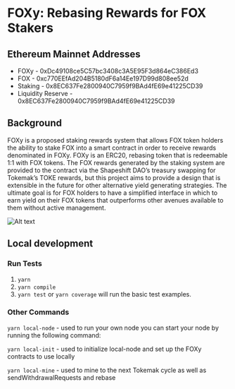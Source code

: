 # FOXy: Rebasing Rewards for FOX Stakers

## Ethereum Mainnet Addresses

* FOXy - 0xDc49108ce5C57bc3408c3A5E95F3d864eC386Ed3
* FOX - 0xc770EEfAd204B5180dF6a14Ee197D99d808ee52d
* Staking - 0x8EC637Fe2800940C7959f9BAd4fE69e41225CD39
* Liquidity Reserve - 0x8EC637Fe2800940C7959f9BAd4fE69e41225CD39

## Background

FOXy is a proposed staking rewards system that allows FOX token holders the ability to stake FOX into a smart contract in order to receive rewards denominated in FOXy. FOXy is an ERC20, rebasing token that is redeemable 1:1 with FOX tokens. The FOX rewards generated by the staking system are provided to the contract via the Shapeshift DAO’s treasury swapping for Tokemak’s TOKE rewards, but this project aims to provide a design that is extensible in the future for other alternative yield generating strategies. The ultimate goal is for FOX holders to have a simplified interface in which to earn yield on their FOX tokens that outperforms other avenues available to them without active management.

![Alt text](./docs/images/sFOX.png?raw=true "FOXy Diagram")

## Local development

### Run Tests

1. `yarn`
2. `yarn compile`
3. `yarn test` or `yarn coverage` will run the basic test examples.

### Other Commands

`yarn local-node` - used to run your own node you can start your node by running the following command:

`yarn local-init` - used to initialize local-node and set up the FOXy contracts to use locally

`yarn local-mine` - used to mine to the next Tokemak cycle as well as sendWithdrawalRequests and rebase
